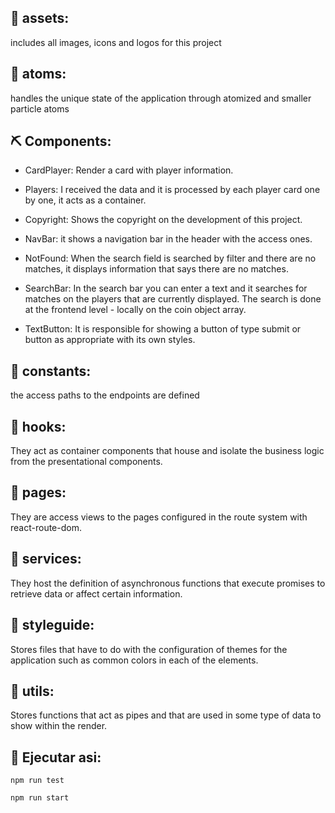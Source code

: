 ## 🧐 assets: <a name = "tests"></a>

includes all images, icons and logos for this project

## 🏁 atoms: <a name = "tests"></a>

handles the unique state of the application through atomized and smaller particle atoms

## ⛏️ Components: <a name = "built_using"></a>

- CardPlayer: Render a card with player information.

- Players: I received the data and it is processed by each player card one by one, it acts as a container.

- Copyright: Shows the copyright on the development of this project.

- NavBar: it shows a navigation bar in the header with the access ones.

- NotFound: When the search field is searched by filter and there are no matches, it displays information that says there are no matches.

- SearchBar: In the search bar you can enter a text and it searches for matches on the players that are currently displayed. The search is done at the frontend level - locally on the coin object array.

- TextButton: It is responsible for showing a button of type submit or button as appropriate with its own styles.

## 🔧 constants: <a name = "tests"></a>

the access paths to the endpoints are defined

## 🔧 hooks: <a name = "tests"></a>

They act as container components that house and isolate the business logic from the presentational components.

## 🔧 pages: <a name = "tests"></a>

They are access views to the pages configured in the route system with react-route-dom.

## 🔧 services: <a name = "tests"></a>

They host the definition of asynchronous functions that execute promises to retrieve data or affect certain information.

## 🔧 styleguide: <a name = "tests"></a>

Stores files that have to do with the configuration of themes for the application such as common colors in each of the elements.

## 🔧 utils: <a name = "tests"></a>

Stores functions that act as pipes and that are used in some type of data to show within the render.

## 🚀 Ejecutar asi: <a name = "deployment"></a>

```
npm run test
```

```
npm run start
```
